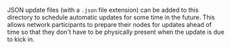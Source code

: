 JSON update files (with a `.json` file extension) can be added to this directory to schedule automatic updates for some time in the future.
This allows network participants to prepare their nodes for updates ahead of time so that they don't have to be physically present when the update is due to kick in.
